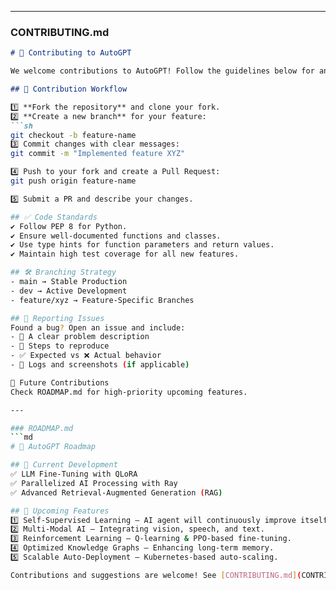 
---

### CONTRIBUTING.md  
```md
# 🤝 Contributing to AutoGPT  

We welcome contributions to AutoGPT! Follow the guidelines below for an efficient collaboration.  

## 📝 Contribution Workflow  

1️⃣ **Fork the repository** and clone your fork.  
2️⃣ **Create a new branch** for your feature:  
```sh
git checkout -b feature-name
3️⃣ Commit changes with clear messages:
git commit -m "Implemented feature XYZ"

4️⃣ Push to your fork and create a Pull Request:
git push origin feature-name

5️⃣ Submit a PR and describe your changes.

## ✅ Code Standards
✔️ Follow PEP 8 for Python.  
✔️ Ensure well-documented functions and classes.  
✔️ Use type hints for function parameters and return values.  
✔️ Maintain high test coverage for all new features.  

## 🛠 Branching Strategy  
- main → Stable Production  
- dev → Active Development  
- feature/xyz → Feature-Specific Branches  

## 🐞 Reporting Issues  
Found a bug? Open an issue and include:  
- 📌 A clear problem description 
- 🔄 Steps to reproduce
- ✅ Expected vs ❌ Actual behavior  
- 📜 Logs and screenshots (if applicable)  

🎯 Future Contributions
Check ROADMAP.md for high-priority upcoming features.

---

### ROADMAP.md  
```md
# 🔮 AutoGPT Roadmap  

## 📍 Current Development  
✅ LLM Fine-Tuning with QLoRA  
✅ Parallelized AI Processing with Ray  
✅ Advanced Retrieval-Augmented Generation (RAG)  

## 🚀 Upcoming Features  
1️⃣ Self-Supervised Learning – AI agent will continuously improve itself.  
2️⃣ Multi-Modal AI – Integrating vision, speech, and text.  
3️⃣ Reinforcement Learning – Q-learning & PPO-based fine-tuning.  
4️⃣ Optimized Knowledge Graphs – Enhancing long-term memory.  
5️⃣ Scalable Auto-Deployment – Kubernetes-based auto-scaling.  

Contributions and suggestions are welcome! See [CONTRIBUTING.md](CONTRIBUTING.md) for more.  

